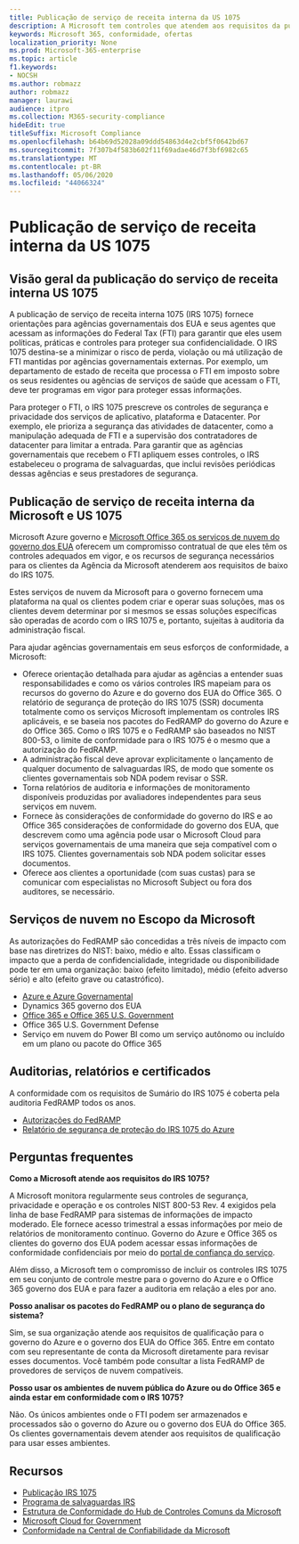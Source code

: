 ```yaml
---
title: Publicação de serviço de receita interna da US 1075
description: A Microsoft tem controles que atendem aos requisitos da publicação de serviço de receita interna US 1075.
keywords: Microsoft 365, conformidade, ofertas
localization_priority: None
ms.prod: Microsoft-365-enterprise
ms.topic: article
f1.keywords:
- NOCSH
ms.author: robmazz
author: robmazz
manager: laurawi
audience: itpro
ms.collection: M365-security-compliance
hideEdit: true
titleSuffix: Microsoft Compliance
ms.openlocfilehash: b64b69d52028a09ddd54863d4e2cbf5f0642bd67
ms.sourcegitcommit: 7f307b4f583b602f11f69adae46d7f3bf6982c65
ms.translationtype: MT
ms.contentlocale: pt-BR
ms.lasthandoff: 05/06/2020
ms.locfileid: "44066324"
---
```

# <a name="us-internal-revenue-service-publication-1075"></a>Publicação de serviço de receita interna da US 1075

## <a name="us-internal-revenue-service-publication-1075-overview"></a>Visão geral da publicação do serviço de receita interna US 1075

A publicação de serviço de receita interna 1075 (IRS 1075) fornece orientações para agências governamentais dos EUA e seus agentes que acessam as informações do Federal Tax (FTI) para garantir que eles usem políticas, práticas e controles para proteger sua confidencialidade. O IRS 1075 destina-se a minimizar o risco de perda, violação ou má utilização de FTI mantidas por agências governamentais externas. Por exemplo, um departamento de estado de receita que processa o FTI em imposto sobre os seus residentes ou agências de serviços de saúde que acessam o FTI, deve ter programas em vigor para proteger essas informações.  
  
Para proteger o FTI, o IRS 1075 prescreve os controles de segurança e privacidade dos serviços de aplicativo, plataforma e Datacenter. Por exemplo, ele prioriza a segurança das atividades de datacenter, como a manipulação adequada de FTI e a supervisão dos contratadores de datacenter para limitar a entrada. Para garantir que as agências governamentais que recebem o FTI apliquem esses controles, o IRS estabeleceu o programa de salvaguardas, que inclui revisões periódicas dessas agências e seus prestadores de segurança.

## <a name="microsoft-and-us-internal-revenue-service-publication-1075"></a>Publicação de serviço de receita interna da Microsoft e US 1075

Microsoft Azure governo e [Microsoft Office 365 os serviços de nuvem do governo dos EUA](https://products.office.com/government/office-365-web-services-for-government) oferecem um compromisso contratual de que eles têm os controles adequados em vigor, e os recursos de segurança necessários para os clientes da Agência da Microsoft atenderem aos requisitos de baixo do IRS 1075.  
  
Estes serviços de nuvem da Microsoft para o governo fornecem uma plataforma na qual os clientes podem criar e operar suas soluções, mas os clientes devem determinar por si mesmos se essas soluções específicas são operadas de acordo com o IRS 1075 e, portanto, sujeitas à auditoria da administração fiscal.  
  
Para ajudar agências governamentais em seus esforços de conformidade, a Microsoft:

- Oferece orientação detalhada para ajudar as agências a entender suas responsabilidades e como os vários controles IRS mapeiam para os recursos do governo do Azure e do governo dos EUA do Office 365. O relatório de segurança de proteção do IRS 1075 (SSR) documenta totalmente como os serviços Microsoft implementam os controles IRS aplicáveis, e se baseia nos pacotes do FedRAMP do governo do Azure e do Office 365. Como o IRS 1075 e o FedRAMP são baseados no NIST 800-53, o limite de conformidade para o IRS 1075 é o mesmo que a autorização do FedRAMP.
- A administração fiscal deve aprovar explicitamente o lançamento de qualquer documento de salvaguardas IRS, de modo que somente os clientes governamentais sob NDA podem revisar o SSR.
- Torna relatórios de auditoria e informações de monitoramento disponíveis produzidas por avaliadores independentes para seus serviços em nuvem.
- Fornece às considerações de conformidade do governo do IRS e ao Office 365 considerações de conformidade do governo dos EUA, que descrevem como uma agência pode usar o Microsoft Cloud para serviços governamentais de uma maneira que seja compatível com o IRS 1075. Clientes governamentais sob NDA podem solicitar esses documentos.
- Oferece aos clientes a oportunidade (com suas custas) para se comunicar com especialistas no Microsoft Subject ou fora dos auditores, se necessário.

## <a name="microsoft-in-scope-cloud-services"></a>Serviços de nuvem no Escopo da Microsoft 

As autorizações do FedRAMP são concedidas a três níveis de impacto com base nas diretrizes do NIST: baixo, médio e alto. Essas classificam o impacto que a perda de confidencialidade, integridade ou disponibilidade pode ter em uma organização: baixo (efeito limitado), médio (efeito adverso sério) e alto (efeito grave ou catastrófico).

- [Azure e Azure Governamental](https://azure.microsoft.com/global-infrastructure/government/)
- Dynamics 365 governo dos EUA
- [Office 365 e Office 365 U.S. Government](https://go.microsoft.com/fwlink/p/?LinkID=2077751)
- Office 365 U.S. Government Defense
- Serviço em nuvem do Power BI como um serviço autônomo ou incluído em um plano ou pacote do Office 365

## <a name="audits-reports-and-certificates"></a>Auditorias, relatórios e certificados

A conformidade com os requisitos de Sumário do IRS 1075 é coberta pela auditoria FedRAMP todos os anos.

- [Autorizações do FedRAMP](https://marketplace.fedramp.gov/#/product/azure-government?sort=productName&productNameSearch=azure)
- [Relatório de segurança de proteção do IRS 1075 do Azure](https://aka.ms/AzureIRS1075SafeguardSecurityReport)

## <a name="frequently-asked-questions"></a>Perguntas frequentes

**Como a Microsoft atende aos requisitos do IRS 1075?**

A Microsoft monitora regularmente seus controles de segurança, privacidade e operação e os controles NIST 800-53 Rev. 4 exigidos pela linha de base FedRAMP para sistemas de informações de impacto moderado. Ele fornece acesso trimestral a essas informações por meio de relatórios de monitoramento contínuo. Governo do Azure e Office 365 os clientes do governo dos EUA podem acessar essas informações de conformidade confidenciais por meio do [portal de confiança do serviço](https://aka.ms/stphelp).

Além disso, a Microsoft tem o compromisso de incluir os controles IRS 1075 em seu conjunto de controle mestre para o governo do Azure e o Office 365 governo dos EUA e para fazer a auditoria em relação a eles por ano.

**Posso analisar os pacotes do FedRAMP ou o plano de segurança do sistema?**

Sim, se sua organização atende aos requisitos de qualificação para o governo do Azure e o governo dos EUA do Office 365. Entre em contato com seu representante de conta da Microsoft diretamente para revisar esses documentos. Você também pode consultar a lista FedRAMP de provedores de serviços de nuvem compatíveis.

**Posso usar os ambientes de nuvem pública do Azure ou do Office 365 e ainda estar em conformidade com o IRS 1075?**

Não. Os únicos ambientes onde o FTI podem ser armazenados e processados são o governo do Azure ou o governo dos EUA do Office 365. Os clientes governamentais devem atender aos requisitos de qualificação para usar esses ambientes.

## <a name="resources"></a>Recursos

- [Publicação IRS 1075](https://www.irs.gov/pub/irs-pdf/p1075.pdf)
- [Programa de salvaguardas IRS](https://www.irs.gov/uac/Safeguards-Program)
- [Estrutura de Conformidade do Hub de Controles Comuns da Microsoft](https://www.microsoft.com/trust-center/compliance/compliance-overview)
- [Microsoft Cloud for Government](https://enterprise.microsoft.com/industries/government/start-your-microsoft-cloud-for-government-trial-today)
- [Conformidade na Central de Confiabilidade da Microsoft](https://www.microsoft.com/trust-center/compliance/compliance-overview)
